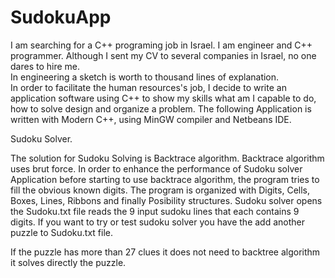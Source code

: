 # SudokuApp

I am searching for a C++ programing job in Israel.
I am engineer and C++ programmer.  Although I sent my CV to several companies in Israel, no one dares to hire me.  
In engineering a sketch is worth to thousand lines of explanation.   
In order to facilitate the human resources's job, I decide to write an application software using C++ to show my skills
what am I capable to do, how to solve design and organize a problem.
The following Application is written with Modern C++, using MinGW compiler and Netbeans IDE.  


Sudoku Solver.

The solution for Sudoku Solving is Backtrace algorithm. 
Backtrace algorithm uses brut force. 
In order to enhance the performance of Sudoku solver Application before starting to use  backtrace algorithm,
the program tries to  fill  the obvious known digits. The program is organized with Digits, Cells, Boxes, Lines, Ribbons
and finally Posibility structures. Sudoku solver opens the Sudoku.txt file reads the 9 input sudoku lines that each contains
9 digits. If you want to try or test sudoku solver you have the add another puzzle to Sudoku.txt file. 

If the puzzle has more than 27 clues it does not need to backtree algorithm it solves directly the puzzle.



	
